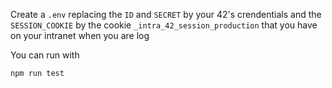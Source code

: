 Create a `.env` replacing the `ID` and `SECRET` by your 42's crendentials and the `SESSION_COOKIE` by the cookie `_intra_42_session_production` that you have on your intranet when you are log

You can run with
```bash
npm run test
```